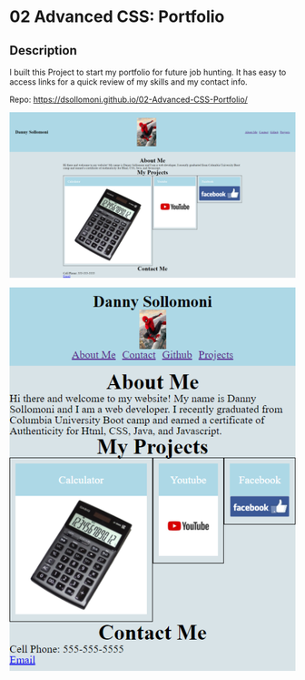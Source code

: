 # 02 Advanced CSS: Portfolio

## Description
I built this Project to start my portfolio for future job hunting. It has easy to access links for a quick review of my skills and my contact info.

Repo: https://dsollomoni.github.io/02-Advanced-CSS-Portfolio/

![desktop preview](./Assets/Images/preview.png)

![mobile preview](./Assets/Images/mobile-preview.png)